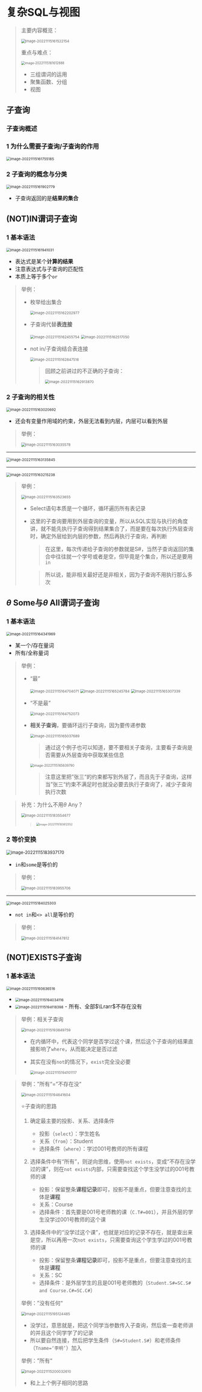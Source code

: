 # 复杂SQL与视图

>   主要内容概览：
>
>   <img src="README.assets/image-20221115161522154.png" alt="image-20221115161522154" style="zoom:67%;" /> 
>
>   重点与难点：
>
>   <img src="README.assets/image-20221115161612888.png" alt="image-20221115161612888" style="zoom:60%;" /> 
>
>   -   三组谓词的运用
>   -   聚集函数、分组
>   -   视图

## 子查询

### 子查询概述

### 1 为什么需要子查询/子查询的作用

<img src="README.assets/image-20221115161755185.png" alt="image-20221115161755185" style="zoom:67%;" /> 

### 2 子查询的概念与分类

<img src="README.assets/image-20221115161902779.png" alt="image-20221115161902779" style="zoom:67%;" /> 

-   子查询返回的是**结果的集合**

## (NOT)IN谓词子查询

### 1 基本语法

<img src="README.assets/image-20221115161941031.png" alt="image-20221115161941031" style="zoom:67%;" /> 

-   表达式是某个**计算的结果**
-   注意表达式与子查询的匹配性
-   本质上等于多个`or`

>   举例：
>
>   -   枚举给出集合
>
>       <img src="README.assets/image-20221115162202977.png" alt="image-20221115162202977" style="zoom:67%;" /> 
>
>   -   子查询代替**表连接**
>
>       <img src="README.assets/image-20221115162455754.png" alt="image-20221115162455754" style="zoom:67%;" /> 
>
>       <img src="README.assets/image-20221115162517050.png" alt="image-20221115162517050" style="zoom:67%;" /> 
>
>   -   not in/子查询结合表连接
>
>       <img src="README.assets/image-20221115162847516.png" alt="image-20221115162847516" style="zoom:67%;" /> 
>
>       >   回顾之前讲过的不正确的子查询：
>       >
>       >   <img src="README.assets/image-20221115162913870.png" alt="image-20221115162913870" style="zoom:67%;" /> 

### 2 子查询的相关性

<img src="README.assets/image-20221115163020692.png" alt="image-20221115163020692" style="zoom:67%;" />

-   还会有变量作用域的约束，外层无法看到内层，内层可以看到外层

>   举例：
>
>   <img src="README.assets/image-20221115163035578.png" alt="image-20221115163035578" style="zoom:67%;" /> 

---

<img src="README.assets/image-20221115163135845.png" alt="image-20221115163135845" style="zoom:67%;" />

---

<img src="README.assets/image-20221115163215238.png" alt="image-20221115163215238" style="zoom:67%;" />

>   举例：
>
>   <img src="README.assets/image-20221115163523655.png" alt="image-20221115163523655" style="zoom:67%;" />
>
>   -   Select语句本质是一个循环，循环遍历所有表记录
>
>   -   这里的子查询要用到外层查询的变量，所以从SQL实现与执行的角度讲，就不能先执行子查询得到结果集合了，而是要在每次执行外层查询时，确定外层给到内层的参数，然后再执行子查询，再判断
>
>       >   在这里，每次传递给子查询的参数就是S#，当然子查询返回的集合中往往就一个学号或者是空，但毕竟是个集合，所以还是要用`in`
>
>       >   所以说，能非相关最好还是非相关，因为子查询不用执行那么多次

## $\theta$ Some与$\theta$ All谓词子查询

### 1 基本语法

<img src="README.assets/image-20221115164341969.png" alt="image-20221115164341969" style="zoom:67%;" /> 

-   某一个/存在量词
-   所有/全称量词

>   举例：
>
>   -   “最”
>
>       <img src="README.assets/image-20221115164704071.png" alt="image-20221115164704071" style="zoom:67%;" /> 
>
>       <img src="README.assets/image-20221115165245784.png" alt="image-20221115165245784" style="zoom:67%;" /> 
>
>       <img src="README.assets/image-20221115165307339.png" alt="image-20221115165307339" style="zoom:67%;" /> 
>
>   -   “不是最”
>
>       <img src="README.assets/image-20221115164752073.png" alt="image-20221115164752073" style="zoom:67%;" /> 
>
>   -   **相关子查询**，要循环运行子查询，因为要传递参数
>
>       <img src="README.assets/image-20221115165037689.png" alt="image-20221115165037689" style="zoom:67%;" /> 
>
>       >   通过这个例子也可以知道，要不要相关子查询，主要看子查询是否需要从外层查询中获取某些信息
>
>       <img src="README.assets/image-20221115165639790.png" alt="image-20221115165639790" style="zoom:60%;" /> 
>
>       >   注意这里把”张三“的约束都写到外层了，而且先于子查询，这样当”张三“约束不满足时也就没必要去执行子查询了，减少子查询执行次数

>   补充：为什么不用$\theta$ Any？
>
>   <img src="README.assets/image-20221115183554677.png" alt="image-20221115183554677" style="zoom:67%;" />
>
>   >   <img src="README.assets/image-20221115183612552.png" alt="image-20221115183612552" style="zoom:50%;" /> 

### 2 等价变换

<img src="README.assets/image-20221115183937170.png" alt="image-20221115183937170" style="zoom:80%;" /> 

-   `in`和`some`是等价的

>   举例：
>
>   <img src="README.assets/image-20221115183955706.png" alt="image-20221115183955706" style="zoom:67%;" /> 

---

<img src="README.assets/image-20221115184025303.png" alt="image-20221115184025303" style="zoom:67%;" /> 

-   `not in`和`<> all`是等价的

>   举例：
>
>   <img src="README.assets/image-20221115184147812.png" alt="image-20221115184147812" style="zoom:67%;" />

## (NOT)EXISTS子查询

### 1 基本语法

 <img src="README.assets/image-20221115193636516.png" alt="image-20221115193636516" style="zoom:67%;" />

-   <img src="README.assets/image-20221115194034116.png" alt="image-20221115194034116" style="zoom:67%;" /> 
-   <img src="README.assets/image-20221115194118398.png" alt="image-20221115194118398" style="zoom:67%;" /> 
    -   所有、全部$\Lrarr$不存在没有

>   举例：相关子查询
>
>   <img src="README.assets/image-20221115193849759.png" alt="image-20221115193849759" style="zoom:67%;" /> 
>
>   -   在内循环中，代表这个同学是否学过这个课，然后这个子查询的结果直接影响了`where`，从而能决定是否过滤
>
>   -   其实在没有`not`的情况下，`exist`完全没必要
>
>       <img src="README.assets/image-20221115194101117.png" alt="image-20221115194101117" style="zoom:67%;" />

>   举例：”所有“=”不存在没“
>
>   <img src="README.assets/image-20221115194641604.png" alt="image-20221115194641604" style="zoom:67%;" />
>
>   :star:子查询的思路
>
>   1.   确定最主要的投影、关系、选择条件
>
>        -   投影（`select`）：学生姓名
>        -   关系（`from`）：Student
>        -   选择条件（`where`）：学过001号教师的所有课程
>   2.   选择条件中有“所有”，则逆向思维，使用`not exists`，变成“不存在没学过的课”，则在`not exists`内部，只需要查找这个学生没学过的001号教师的课
>        -   投影：保留整条**课程记录**即可，投影不是重点，但要注意查找的主体是**课程**
>        -   关系：Course
>        -   选择条件：首先要是001号老师教的课（`C.T#=001`），并且外层的学生没学过001号教师的这个课
>   3.   选择条件中的“没学过这个课”，也就是对应的记录不存在，就是查出来是空，所以再用一次`not exists`，只需要查询这个学生学过的001号教师的课
>        -   投影：保留整条**课程记录**即可，投影不是重点，但要注意查找的主体是**课程**
>        -   关系：SC
>        -   选择条件：是外层学生的且是001号老师教的（`Student.S#=SC.S# and Course.C#=SC.C#`）
>
>   举例：”没有任何“
>
>   <img src="README.assets/image-20221115195124485.png" alt="image-20221115195124485" style="zoom:67%;" />
>
>   -   没学过，意思就是，把这个同学当参数传入子查询，然后查一查老师讲的并且这个同学学了的记录
>   -   所以要自然连接，然后把学生条件（`S#=Student.S#`）和老师条件（`Tname=‘李明’`）加入
>
>   举例：”所有“
>
>   <img src="README.assets/image-20221115200032610.png" alt="image-20221115200032610" style="zoom:67%;" />
>
>   -   和上上个例子相同的思路